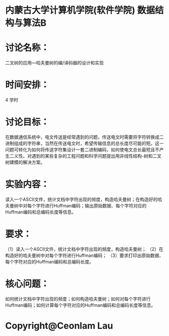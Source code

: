 # 内蒙古大学计算机学院(软件学院) 数据结构与算法B
# 讨论名称：
  二叉树的应用—哈夫曼树的编/译码器的设计和实现	
# 时间安排： 
  4  学时
# 讨论目标：
  在数据通信系统中，电文传送是经常遇到的问题，传送电文时需要将字符转换成二进制组成的字符串，当然在传送电文时，希望传输信息的总长度尽可能的短。这一问题可转化为如何将传送字符集设计一套二进制编码，如何使电文总长最短且不产生二义性。对遇到的某些复杂的工程问题和科学问题提出用非线性结构-树和二叉树建模的解决方案。
# 实验内容：
  读入一个ASCII文件，统计文档中字符出现的频度，构造哈夫曼树；在构造好的哈夫曼树中对每个字符进行Huffman编码；输出原始数据、每个字符对应的Huffman编码和总编码长度等信息。
# 要求：
（1）读入一个ASCII文件，统计文档中字符出现的频度，构造哈夫曼树；
（2）在构造好的哈夫曼树中对每个字符进行Huffman编码；
（3）要求打印出原始数据、每个字符对应的Huffman编码和总编码长度。
# 核心问题：
  如何统计文档中字符出现的频度；如何构造哈夫曼树；如何对每个字符进行Huffman编码；如何计算每个字符对应的Huffman编码和总编码长度等信息。
# Copyright@Ceonlam Lau

